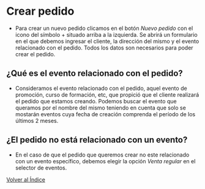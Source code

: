 # Crear pedido
* Para crear un nuevo pedido clicamos en el botón *Nuevo pedido* con el icono del símbolo + situado arriba a la izquierda. Se abrirá un formulario en el que debemos ingresar el cliente, la dirección del mismo y el evento relacionado con el pedido. Todos los datos son necesarios para poder crear el pedido. 

## ¿Qué es el evento relacionado con el pedido?

* Consideramos el evento relacionado con el pedido, aquel evento de promoción, curso de formación, etc, que propició que el cliente realizará el pedido que estamos creando. Podemos buscar el evento que queramos por el nombre del mismo teniendo en cuenta que solo se mostarán eventos cuya fecha de creación comprenda el período de los últimos 2 meses.

## ¿El pedido no está relacionado con un evento?

* En el caso de que el pedido que queremos crear no este relacionado con un evento específico, debemos elegir la opción *Venta regular* en el selector de eventos.

[Volver al Índice](../../../index.md)